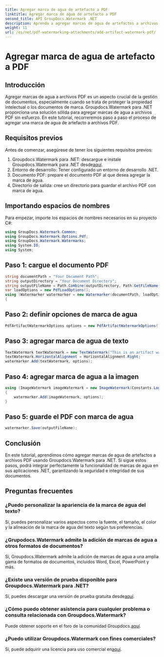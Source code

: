 ```yaml
---
title: Agregar marca de agua de artefacto a PDF
linktitle: Agregar marca de agua de artefacto a PDF
second_title: API GroupDocs.Watermark .NET
description: Aprenda a agregar marcas de agua de artefactos a archivos PDF sin esfuerzo usando Groupdocs.Watermark para .NET. Proteja sus documentos con facilidad.
weight: 11
url: /es/net/pdf-watermarking-attachments/add-artifact-watermark-pdf/
---
```


# Agregar marca de agua de artefacto a PDF

## Introducción
Agregar marcas de agua a archivos PDF es un aspecto crucial de la gestión de documentos, especialmente cuando se trata de proteger la propiedad intelectual o los documentos de marca. Groupdocs.Watermark para .NET proporciona una solución sólida para agregar marcas de agua a archivos PDF sin esfuerzo. En este tutorial, recorreremos paso a paso el proceso de agregar una marca de agua de artefacto a archivos PDF.
## Requisitos previos
Antes de comenzar, asegúrese de tener los siguientes requisitos previos:
1.  Groupdocs.Watermark para .NET: descargue e instale Groupdocs.Watermark para .NET desde[aquí](https://releases.groupdocs.com/Watermark/net/).
2. Entorno de desarrollo: Tener configurado un entorno de desarrollo .NET.
3. Documento PDF: prepare el documento PDF al que desea agregar la marca de agua.
4. Directorio de salida: cree un directorio para guardar el archivo PDF con marca de agua.

## Importando espacios de nombres
Para empezar, importe los espacios de nombres necesarios en su proyecto C#:
```csharp
using GroupDocs.Watermark.Common;
using GroupDocs.Watermark.Options.Pdf;
using GroupDocs.Watermark.Watermarks;
using System.IO;
using System;
```
## Paso 1: cargue el documento PDF
```csharp
string documentPath = "Your Document Path";
string outputDirectory = "Your Document Directory";
string outputFileName = Path.Combine(outputDirectory, Path.GetFileName(documentPath));
var loadOptions = new PdfLoadOptions();
using (Watermarker watermarker = new Watermarker(documentPath, loadOptions))
{
```
## Paso 2: definir opciones de marca de agua
```csharp
PdfArtifactWatermarkOptions options = new PdfArtifactWatermarkOptions();
```
## Paso 3: agregar marca de agua de texto
```csharp
TextWatermark textWatermark = new TextWatermark("This is an artifact watermark", new Font("Arial", 8));
textWatermark.HorizontalAlignment = HorizontalAlignment.Right;
watermarker.Add(textWatermark, options);
```
## Paso 4: agregar marca de agua a la imagen
```csharp
using (ImageWatermark imageWatermark = new ImageWatermark(Constants.LogoBmp))
{
    watermarker.Add(imageWatermark, options);
}
```
## Paso 5: guarde el PDF con marca de agua
```csharp
watermarker.Save(outputFileName);
```

## Conclusión
En este tutorial, aprendimos cómo agregar marcas de agua de artefactos a archivos PDF usando Groupdocs.Watermark para .NET. Si sigue estos pasos, podrá integrar perfectamente la funcionalidad de marcas de agua en sus aplicaciones .NET, garantizando la seguridad e integridad de sus documentos.
## Preguntas frecuentes
### ¿Puedo personalizar la apariencia de la marca de agua del texto?
Sí, puedes personalizar varios aspectos como la fuente, el tamaño, el color y la alineación de la marca de agua del texto según tus preferencias.
### ¿Grupodocs.Watermark admite la adición de marcas de agua a otros formatos de documentos?
Sí, Groupdocs.Watermark admite la adición de marcas de agua a una amplia gama de formatos de documentos, incluidos Word, Excel, PowerPoint y más.
### ¿Existe una versión de prueba disponible para Groupdocs.Watermark para .NET?
 Sí, puedes descargar una versión de prueba gratuita desde[aquí](https://releases.groupdocs.com/).
### ¿Cómo puedo obtener asistencia para cualquier problema o consulta relacionada con Groupdocs.Watermark?
 Puede obtener soporte en el foro de la comunidad Groupdocs.[aquí](https://forum.groupdocs.com/c/watermark/19).
### ¿Puedo utilizar Groupdocs.Watermark con fines comerciales?
Sí, puede adquirir una licencia para uso comercial en[aquí](https://purchase.groupdocs.com/buy).